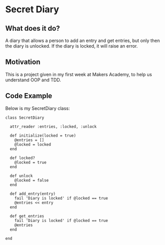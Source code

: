 # Secret Diary

## What does it do?
A diary that allows a person to add an entry and get entries, but only then the diary is unlocked. If the diary is locked, it will raise an error.


## Motivation
This is a project given in my first week at Makers Academy, to help us understand OOP and TDD.


## Code Example
Below is my SecretDiary class:
```
class SecretDiary

  attr_reader :entries, :locked, :unlock

  def initialize(locked = true)
    @entries = []
    @locked = locked
  end

  def locked?
    @locked = true
  end

  def unlock
    @locked = false
  end

  def add_entry(entry)
    fail 'Diary is locked' if @locked == true
    @entries << entry
  end

  def get_entries
    fail 'Diary is locked' if @locked == true
    @entries
  end

end

```
